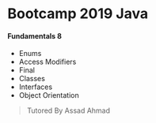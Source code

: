 # Bootcamp 2019 Java

#### Fundamentals 8

* Enums
* Access Modifiers
* Final
* Classes
* Interfaces
* Object Orientation

> Tutored By Assad Ahmad